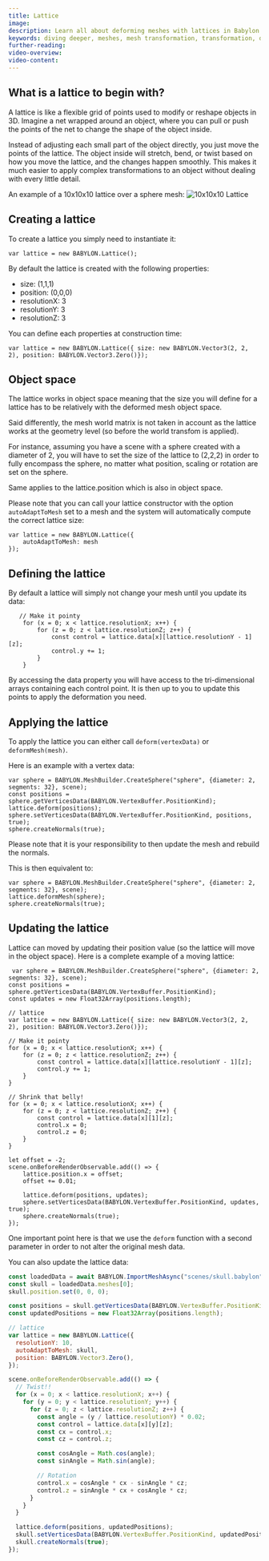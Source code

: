 ```yaml
---
title: Lattice
image:
description: Learn all about deforming meshes with lattices in Babylon.js.
keywords: diving deeper, meshes, mesh transformation, transformation, deform, deformation, lattice
further-reading:
video-overview:
video-content:
---
```


## What is a lattice to begin with?

A lattice is like a flexible grid of points used to modify or reshape objects in 3D. Imagine a net wrapped around an object, where you can pull or push the points of the net to change the shape of the object inside.

Instead of adjusting each small part of the object directly, you just move the points of the lattice. The object inside will stretch, bend, or twist based on how you move the lattice, and the changes happen smoothly. This makes it much easier to apply complex transformations to an object without dealing with every little detail.

An example of a 10x10x10 lattice over a sphere mesh:
![10x10x10 Lattice](/img/features/lattice.jpg)

## Creating a lattice

To create a lattice you simply need to instantiate it:

```
var lattice = new BABYLON.Lattice();
```

By default the lattice is created with the following properties:

- size: (1,1,1)
- position: (0,0,0)
- resolutionX: 3
- resolutionY: 3
- resolutionZ: 3

You can define each properties at construction time:

```
var lattice = new BABYLON.Lattice({ size: new BABYLON.Vector3(2, 2, 2), position: BABYLON.Vector3.Zero()});
```

## Object space

The lattice works in object space meaning that the size you will define for a lattice has to be relatively with the deformed mesh object space.

Said differently, the mesh world matrix is not taken in account as the lattice works at the geometry level (so before the world transfom is applied).

For instance, assuming you have a scene with a sphere created with a diameter of 2, you will have to set the size of the lattice to (2,2,2) in order to fully encompass the sphere, no matter what position, scaling or rotation are set on the sphere.

Same applies to the lattice.position which is also in object space.

Please note that you can call your lattice constructor with the option `autoAdaptToMesh` set to a mesh and the system will automatically compute the correct lattice size:

```
var lattice = new BABYLON.Lattice({
    autoAdaptToMesh: mesh
});

```

## Defining the lattice

By default a lattice will simply not change your mesh until you update its data:

```
   // Make it pointy
    for (x = 0; x < lattice.resolutionX; x++) {
        for (z = 0; z < lattice.resolutionZ; z++) {
            const control = lattice.data[x][lattice.resolutionY - 1][z];
            control.y += 1;
        }
    }
```

By accessing the data property you will have access to the tri-dimensional arrays containing each control point.
It is then up to you to update this points to apply the deformation you need.

## Applying the lattice

To apply the lattice you can either call `deform(vertexData)` or `deformMesh(mesh)`.

Here is an example with a vertex data:

```
var sphere = BABYLON.MeshBuilder.CreateSphere("sphere", {diameter: 2, segments: 32}, scene);
const positions = sphere.getVerticesData(BABYLON.VertexBuffer.PositionKind);
lattice.deform(positions);
sphere.setVerticesData(BABYLON.VertexBuffer.PositionKind, positions, true);
sphere.createNormals(true);
```

Please note that it is your responsibility to then update the mesh and rebuild the normals.

This is then equivalent to:

```
var sphere = BABYLON.MeshBuilder.CreateSphere("sphere", {diameter: 2, segments: 32}, scene);
lattice.deformMesh(sphere);
sphere.createNormals(true);
```

## Updating the lattice

Lattice can moved by updating their position value (so the lattice will move in the object space).
Here is a complete example of a moving lattice:

```
 var sphere = BABYLON.MeshBuilder.CreateSphere("sphere", {diameter: 2, segments: 32}, scene);
const positions = sphere.getVerticesData(BABYLON.VertexBuffer.PositionKind);
const updates = new Float32Array(positions.length);

// lattice
var lattice = new BABYLON.Lattice({ size: new BABYLON.Vector3(2, 2, 2), position: BABYLON.Vector3.Zero()});

// Make it pointy
for (x = 0; x < lattice.resolutionX; x++) {
    for (z = 0; z < lattice.resolutionZ; z++) {
        const control = lattice.data[x][lattice.resolutionY - 1][z];
        control.y += 1;
    }
}

// Shrink that belly!
for (x = 0; x < lattice.resolutionX; x++) {
    for (z = 0; z < lattice.resolutionZ; z++) {
        const control = lattice.data[x][1][z];
        control.x = 0;
        control.z = 0;
    }
}

let offset = -2;
scene.onBeforeRenderObservable.add(() => {
    lattice.position.x = offset;
    offset += 0.01;

    lattice.deform(positions, updates);
    sphere.setVerticesData(BABYLON.VertexBuffer.PositionKind, updates, true);
    sphere.createNormals(true);
});

```

One important point here is that we use the `deform` function with a second parameter in order to not alter the original mesh data.
<Playground id="#MDVD75#18" title="Moving lattice" description="Simple example of a moving lattice."/>

You can also update the lattice data:

```javascript
const loadedData = await BABYLON.ImportMeshAsync("scenes/skull.babylon", scene);
const skull = loadedData.meshes[0];
skull.position.set(0, 0, 0);

const positions = skull.getVerticesData(BABYLON.VertexBuffer.PositionKind);
const updatedPositions = new Float32Array(positions.length);

// lattice
var lattice = new BABYLON.Lattice({
  resolutionY: 10,
  autoAdaptToMesh: skull,
  position: BABYLON.Vector3.Zero(),
});

scene.onBeforeRenderObservable.add(() => {
  // Twist!!
  for (x = 0; x < lattice.resolutionX; x++) {
    for (y = 0; y < lattice.resolutionY; y++) {
      for (z = 0; z < lattice.resolutionZ; z++) {
        const angle = (y / lattice.resolutionY) * 0.02;
        const control = lattice.data[x][y][z];
        const cx = control.x;
        const cz = control.z;

        const cosAngle = Math.cos(angle);
        const sinAngle = Math.sin(angle);

        // Rotation
        control.x = cosAngle * cx - sinAngle * cz;
        control.z = sinAngle * cx + cosAngle * cz;
      }
    }
  }

  lattice.deform(positions, updatedPositions);
  skull.setVerticesData(BABYLON.VertexBuffer.PositionKind, updatedPositions);
  skull.createNormals(true);
});
```

<Playground id="#MDVD75#27" title="Updating lattice data" description="The twisting skull."/>
